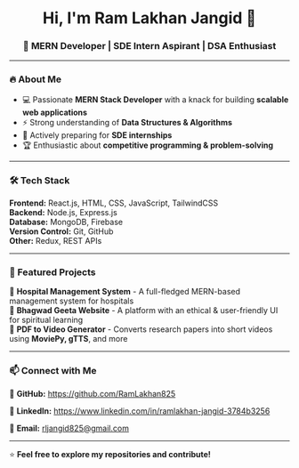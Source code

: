<h1 align="center">Hi, I'm Ram Lakhan Jangid 👋</h1>
<h3 align="center">🚀 MERN Developer | SDE Intern Aspirant | DSA Enthusiast</h3>

---

### 🔥 About Me  
- 💻 Passionate **MERN Stack Developer** with a knack for building **scalable web applications**  
- ⚡ Strong understanding of **Data Structures & Algorithms**  
- 🚀 Actively preparing for **SDE internships**  
- 🏆 Enthusiastic about **competitive programming & problem-solving**  

---

### 🛠️ Tech Stack  
**Frontend:** React.js, HTML, CSS, JavaScript, TailwindCSS  
**Backend:** Node.js, Express.js  
**Database:** MongoDB, Firebase  
**Version Control:** Git, GitHub  
**Other:** Redux, REST APIs  

---

### 📌 Featured Projects  
🔹 **Hospital Management System** - A full-fledged MERN-based management system for hospitals  
🔹 **Bhagwad Geeta Website** - A platform with an ethical & user-friendly UI for spiritual learning  
🔹 **PDF to Video Generator** - Converts research papers into short videos using **MoviePy, gTTS**, and more   

---


### 📫 Connect with Me  
🔗 **GitHub:** https://github.com/RamLakhan825

🔗 **LinkedIn:** https://www.linkedin.com/in/ramlakhan-jangid-3784b3256

📧 **Email:** rljangid825@gmail.com

---

⭐ **Feel free to explore my repositories and contribute!**  
